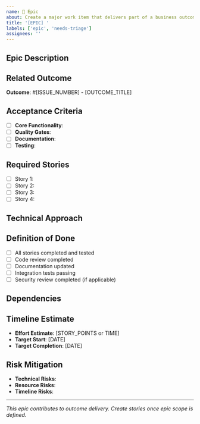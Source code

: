 ```yaml
---
name: 🚀 Epic
about: Create a major work item that delivers part of a business outcome
title: '[EPIC] '
labels: ['epic', 'needs-triage']
assignees: ''
---
```


## Epic Description
<!-- What major capability or feature will this epic deliver? -->

## Related Outcome
<!-- Link to the business outcome this epic supports -->
**Outcome**: #[ISSUE_NUMBER] - [OUTCOME_TITLE]

## Acceptance Criteria
<!-- What must be true for this epic to be considered complete? -->
- [ ] **Core Functionality**: 
- [ ] **Quality Gates**: 
- [ ] **Documentation**: 
- [ ] **Testing**: 

## Required Stories
<!-- Break down this epic into implementable development stories -->
- [ ] Story 1: 
- [ ] Story 2: 
- [ ] Story 3: 
- [ ] Story 4: 

## Technical Approach
<!-- High-level technical design and architecture considerations -->

## Definition of Done
- [ ] All stories completed and tested
- [ ] Code review completed
- [ ] Documentation updated
- [ ] Integration tests passing
- [ ] Security review completed (if applicable)

## Dependencies
<!-- What other epics or external factors does this depend on? -->

## Timeline Estimate
- **Effort Estimate**: [STORY_POINTS or TIME]
- **Target Start**: [DATE]
- **Target Completion**: [DATE]

## Risk Mitigation
- **Technical Risks**: 
- **Resource Risks**: 
- **Timeline Risks**: 

---
*This epic contributes to outcome delivery. Create stories once epic scope is defined.*